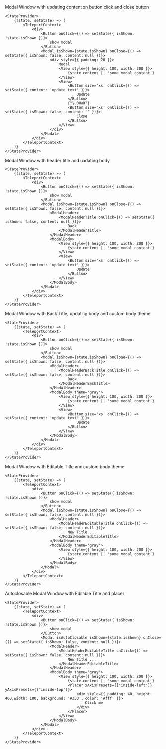 Modal Window with updating content on button click and close button

	<StateProvider>
		{(state, setState) => (
			<TeleportContext>
				<div>
					<Button onClick={() => setState({ isShown: !state.isShown })}>
						show modal
					</Button>
					<Modal isShown={state.isShown} onClose={() => setState({ isShown: false, content: null })}>
						<div style={{ padding: 20 }}>
							Modal
							<View style={{ height: 100, width: 200 }}>
								{state.content || 'some modal content'}
							</View>
							<View>
								<Button size='xs' onClick={() => setState({ content: 'update text' })}>
									Update
								</Button>
								{"\u00a0"}
								<Button size='xs' onClick={() => setState({ isShown: false, content: '' })}>
									Close
								</Button>
							</View>
						</div>
					</Modal>
				</div>
			</TeleportContext>
		)}
	</StateProvider>

Modal Window with header title and updating body

	<StateProvider>
		{(state, setState) => (
			<TeleportContext>
				<div>
					<Button onClick={() => setState({ isShown: !state.isShown })}>
						show modal
					</Button>
					<Modal isShown={state.isShown} onClose={() => setState({ isShown: false, content: null })}>
						<ModalHeader>
							<ModalHeaderTitle onClick={() => setState({ isShown: false, content: null })}>
								Back
							</ModalHeaderTitle>
						</ModalHeader>
						<ModalBody>
							<View style={{ height: 100, width: 200 }}>
								{state.content || 'some modal content'}
							</View>
							<View>
								<Button size='xs' onClick={() => setState({ content: 'update text' })}>
									Update
								</Button>
							</View>
						</ModalBody>
					</Modal>
				</div>
			</TeleportContext>
		)}
	</StateProvider>

Modal Window with Back Title, updating body and custom body theme

	<StateProvider>
		{(state, setState) => (
			<TeleportContext>
				<div>
					<Button onClick={() => setState({ isShown: !state.isShown })}>
						show modal
					</Button>
					<Modal isShown={state.isShown} onClose={() => setState({ isShown: false, content: null })}>
						<ModalHeader>
							<ModalHeaderBackTitle onClick={() => setState({ isShown: false, content: null })}>
								Back
							</ModalHeaderBackTitle>
						</ModalHeader>
						<ModalBody theme='gray'>
							<View style={{ height: 100, width: 200 }}>
								{state.content || 'some modal content'}
							</View>
							<View>
								<Button size='xs' onClick={() => setState({ content: 'update text' })}>
									Update
								</Button>
							</View>
						</ModalBody>
					</Modal>
				</div>
			</TeleportContext>
		)}
	</StateProvider>

Modal Window with Editable Title and custom body theme

	<StateProvider>
		{(state, setState) => (
			<TeleportContext>
				<div>
					<Button onClick={() => setState({ isShown: !state.isShown })}>
						show modal
					</Button>
					<Modal isShown={state.isShown} onClose={() => setState({ isShown: false, content: null })}>
						<ModalHeader>
							<ModalHeaderEditableTitle onClick={() => setState({ isShown: false, content: null })}>
								New Title ...
							</ModalHeaderEditableTitle>
						</ModalHeader>
						<ModalBody theme='gray'>
							<View style={{ height: 100, width: 200 }}>
								{state.content || 'some modal content'}
							</View>
						</ModalBody>
					</Modal>
				</div>
			</TeleportContext>
		)}
	</StateProvider>

Autoclosable Modal Window with Editable Title and placer

	<StateProvider>
		{(state, setState) => (
			<TeleportContext>
				<div>
					<Button onClick={() => setState({ isShown: !state.isShown })}>
						show modal
					</Button>
					<Modal isAutoClosable isShown={state.isShown} onClose={() => setState({ isShown: false, content: null })}>
						<ModalHeader>
							<ModalHeaderEditableTitle onClick={() => setState({ isShown: false, content: null })}>
								New Title ...
							</ModalHeaderEditableTitle>
						</ModalHeader>
						<ModalBody theme='gray'>
							<View style={{ height: 100, width: 200 }}>
								{state.content || 'some modal content'}
								<Placer xAxisPresets={['inside-left']} yAxisPresets={['inside-top']}>
									<div style={{ padding: 40, height: 400,width: 100, background: '#333', color: '#fff' }}>
										Click me
									</div>
								</Placer>
							</View>
						</ModalBody>
					</Modal>
				</div>
			</TeleportContext>
		)}
	</StateProvider>

